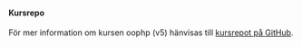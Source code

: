 #### Kursrepo

För mer information om kursen oophp (v5) hänvisas till [kursrepot på GitHub](https://github.com/dbwebb-se/oophp).
